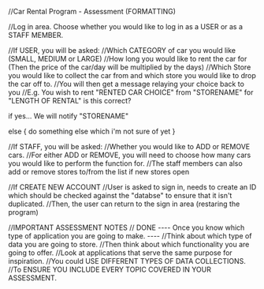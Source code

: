 //Car Rental Program - Assessment (FORMATTING)

//Log in area. Choose whether you would like to log in as a USER or as a STAFF MEMBER.

//If USER, you will be asked:
//Which CATEGORY of car you would like (SMALL, MEDIUM or LARGE)
//How long you would like to rent the car for (Then the price of the car/day will be multiplied by the days)
//Which Store you would like to collect the car from and which store you would like to drop the car off to.
//You will then get a message relaying your choice back to you
//E.g. You wish to rent "RENTED CAR CHOICE" from "STORENAME" for "LENGTH OF RENTAL" is this correct? 

if yes... We will notify "STORENAME"

else
{
    do something else which i'm not sure of yet
}

//If STAFF, you will be asked:
//Whether you would like to ADD or REMOVE cars.
//For either ADD or REMOVE, you will need to choose how many cars you would like to perform the function for.
//The staff members can also add or remove stores to/from the list if new stores open

//If CREATE NEW ACCOUNT
//User is asked to sign in, needs to create an ID which should be checked against the "databse" to ensure that it isn't duplicated.
//Then, the user can return to the sign in area (restaring the program)



//IMPORTANT ASSESSMENT NOTES
// DONE ---- Once you know which type of application you are going to make. ----
//Think about which type of data you are going to store.
//Then think about which functionality you are going to offer.
//Look at applications that serve the same purpose for inspiration.
//You could USE DIFFERENT TYPES OF DATA COLLECTIONS.
//To ENSURE YOU INCLUDE EVERY TOPIC COVERED IN YOUR ASSESSMENT.
